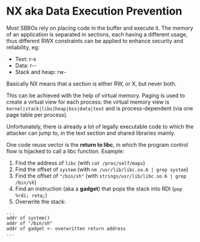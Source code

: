 # NX aka Data Execution Prevention

Most SBBOs rely on placing code in the buffer and execute it. The memory of an application is separated in sections, each having a different usage, thus different RWX constraints can be applied to enhance security and reliability, eg:

- Text: r-x
- Data: r--
- Stack and heap: rw-

Basically NX means that a section is either RW, or X, but never both. <!-- ? -->

This can be achieved with the help of virtual memory. Paging is used to create a virtual view for each process: the virtual memory view is `kernel|stack|libs|heap|bss|data|text` and is process-dependent (via one page table per process).

Unfortunately, there is already a lot of legally executable code to which the attacker can jump to, in the text section and shared libraries mainly.

One code reuse vector is the **return to libc**, in which the program control flow is hijacked to call a libc function. Example:
1. Find the address of `libc` (with `cat /proc/self/maps`)
2. Find the offset of `system` (with `nm /usr/lib/libc.so.6 | grep system`)
3. Find the offset of `"/bin/sh"` (with `strings/usr/lib/libc.so.6 | grep /bin/sh`)
4. Find an instruction (aka a **gadget**) that pops the stack into RDI (`pop %rdi; retq;`)
5. Overwrite the stack:
```
...
addr of system()
addr of "/bin/sh"
addr of gadget <- overwritten return address
...
```
